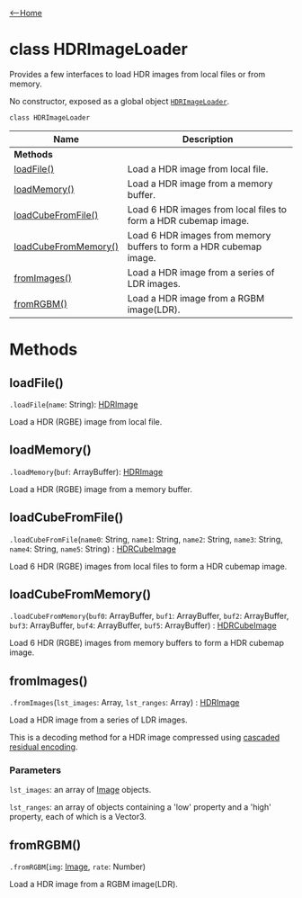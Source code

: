 [<--Home](index.html)

# class HDRImageLoader

Provides a few interfaces to load HDR images from local files or from memory.

No constructor, exposed as a global object [`HDRImageLoader`](index.html#global-objects).

`class HDRImageLoader`

| Name                                                          | Description                                                    |
| --------------------------------------------------------------| -------------------------------------------------------------- |
| **Methods**                                                   |                                                                |
| [loadFile()](#loadfile)                                       | Load a HDR image from local file.                             |
| [loadMemory()](#loadmemory)                                   | Load a HDR image from a memory buffer.                        |
| [loadCubeFromFile()](#loadcubefromfile)                       | Load 6 HDR images from local files to form a HDR cubemap image.    |
| [loadCubeFromMemory()](#loadcubefrommemory)                   | Load 6 HDR images from memory buffers to form a HDR cubemap image. |
| [fromImages()](#fromimages)                                   | Load a HDR image from a series of LDR images.                   |
| [fromRGBM()](#fromrgbm)                                       | Load a HDR image from a RGBM image(LDR).                        |


# Methods

## loadFile()

`.loadFile`(`name`: String): [HDRImage](HDRImage.html)

Load a HDR (RGBE) image from local file.

## loadMemory()

`.loadMemory`(`buf`: ArrayBuffer): [HDRImage](HDRImage.html)

Load a HDR (RGBE) image from a memory buffer.

## loadCubeFromFile()

`.loadCubeFromFile`(`name0`: String, `name1`: String, `name2`: String, `name3`: String, `name4`: String, `name5`: String) : [HDRCubeImage](HDRCubeImage.html)

Load 6 HDR (RGBE) images from local files to form a HDR cubemap image.

## loadCubeFromMemory()

`.loadCubeFromMemory`(`buf0`: ArrayBuffer, `buf1`: ArrayBuffer, `buf2`: ArrayBuffer, `buf3`: ArrayBuffer, `buf4`: ArrayBuffer, `buf5`: ArrayBuffer) : [HDRCubeImage](HDRCubeImage.html)

Load 6 HDR (RGBE) images from memory buffers to form a HDR cubemap image.

## fromImages()

`.fromImages`(`lst_images`: Array, `lst_ranges`: Array) : [HDRImage](HDRImage.html)

Load a HDR image from a series of LDR images. 

This is a decoding method for a HDR image compressed using [cascaded residual encoding](https://fynv.github.io/Cascaded-Residual-Encoding-for-HDR-Lightmap-Compression).

### Parameters

`lst_images`: an array of [Image](Image.html) objects.

`lst_ranges`: an array of objects containing a 'low' property and a 'high' property, each of which is a Vector3.

## fromRGBM()

`.fromRGBM`(`img`: [Image](Image.html), `rate`: Number)

Load a HDR image from a RGBM image(LDR).



